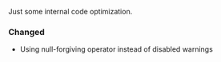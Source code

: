 Just some internal code optimization.

### Changed
* Using null-forgiving operator instead of disabled warnings
